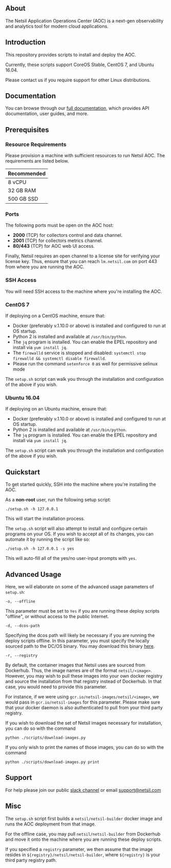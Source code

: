 ## About
The Netsil Application Operations Center (AOC) is a next-gen observability and analytics tool for modern cloud applications.

## Introduction
This repository provides scripts to install and deploy the AOC.

Currently, these scripts support CoreOS Stable, CentOS 7, and Ubuntu 16.04.

Please contact us if you require support for other Linux distributions.

## Documentation
You can browse through our [full documentation](https://docs.netsil.com), which provides API documentation, user guides, and more.

## Prerequisites 
### Resource Requirements
Please provision a machine with sufficient resources to run Netsil AOC. The requirements are listed below.

| Recommended |
| ----------- |
| 8 vCPU      |
| 32 GB RAM   |
| 500 GB SSD  |

### Ports
The following ports must be open on the AOC host:
* **2000** (TCP) for collectors control and data channel.
* **2001** (TCP) for collectors metrics channel.
* **80/443** (TCP) for AOC web UI access.

Finally, Netsil requires an open channel to a license site for verifying your license key.
Thus, ensure that you can reach `lm.netsil.com` on port 443 from where you are running the AOC.

### SSH Access
You will need SSH access to the machine where you're installing the AOC.

### CentOS 7
If deploying on a CentOS machine, ensure that:
* Docker (preferably v.1.10.0 or above) is installed and configured to run at OS startup.
* Python 2 is installed and available at `/usr/bin/python`.
* The `jq` program is installed. You can enable the EPEL repository and install via `yum install jq`.
* The `firewalld` service is stopped and disabled: `systemctl stop firewalld && systemctl disable firewalld`.
* Please run the command `setenforce 0` as well for permissive selinux mode

The `setup.sh` script can walk you through the installation and configuration of the above if you wish.

### Ubuntu 16.04
If deploying on an Ubuntu machine, ensure that:
* Docker (preferably v.1.10.0 or above) is installed and configured to run at OS startup.
* Python 2 is installed and available at `/usr/bin/python`.
* The `jq` program is installed. You can enable the EPEL repository and install via `yum install jq`.

The `setup.sh` script can walk you through the installation and configuration of the above if you wish.

## Quickstart
To get started quickly, SSH into the machine where you're installing the AOC.

As a **non-root** user, run the following setup script:

`./setup.sh -h 127.0.0.1`

This will start the installation process.

The `setup.sh` script will also attempt to install and configure certain programs on your OS.
If you wish to accept all of its changes, you can automate it by running the script like so:

`./setup.sh -h 127.0.0.1 -s yes`

This will auto-fill all of the yes/no user-input prompts with `yes`.

## Advanced Usage
Here, we will elaborate on some of the advanced usage parameters of `setup.sh`:

`-o, --offline`

This parameter must be set to `Yes` if you are running these deploy scripts "offline", or without access to the public Internet.

`-d, --dcos-path`

Specifying the dcos path will likely be necessary if you are running the deploy scripts offline.
In this parameter, you must specify the locally sourced path to the DC/OS binary. 
You may download this binary [here](https://downloads.dcos.io/dcos/EarlyAccess/commit/14509fe1e7899f439527fb39867194c7a425c771/dcos_generate_config.sh).

`-r, --registry`

By default, the container images that Netsil uses are sourced from Dockerhub. Thus, the image names are of the format `netsil/<image>`.
However, you may wish to pull these images into your own docker registry and source the installation from that registry instead of Dockerhub. In that case, you would need to provide this parameter.

For instance, if we were using `gcr.io/netsil-images/netsil/<image>`, we would pass in `gcr.io/netsil-images` for this parameter.
Please make sure that your docker daemon is also authenticated to pull from your third party registry.

If you wish to download the set of Netsil images necessary for installation, you can do so with the command
```
python ./scripts/download-images.py
```

If you only wish to print the names of those images, you can do so with the command
```
python ./scripts/download-images.py print
```

## Support
For help please join our public [slack channel](http://slack.netsil.com) or email support@netsil.com

## Misc
The `setup.sh` script first builds a `netsil/netsil-builder` docker image and runs the AOC deployment from that image.

For the offline case, you may pull `netsil/netsil-builder` from Dockerhub and move it onto the machine where you are running these deploy scripts.

If you specified a `registry` parameter, we then assume that the image resides in `${registry}/netsil/netsil-builder`, where `${registry}` is your third party registry path.
